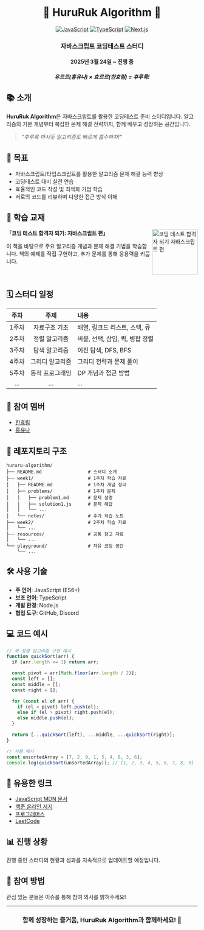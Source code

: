 <div align="center">
  
# 🌊 HuruRuk Algorithm 🌊

[![JavaScript](https://img.shields.io/badge/JavaScript-F7DF1E?style=for-the-badge&logo=javascript&logoColor=black)](https://developer.mozilla.org/en-US/docs/Web/JavaScript)
[![TypeScript](https://img.shields.io/badge/TypeScript-3178C6?style=for-the-badge&logo=typescript&logoColor=white)](https://www.typescriptlang.org/)
[![Next.js](https://img.shields.io/badge/Next.js-000000?style=for-the-badge&logo=next.js&logoColor=white)](https://nextjs.org/)

### 자바스크립트 코딩테스트 스터디

#### 2025년 3월 24일 ~ 진행 중

##### _유르르(홍유나) × 효르르(한효림) = 후루룩!_

</div>

## 📚 소개

**HuruRuk Algorithm**은 자바스크립트를 활용한 코딩테스트 준비 스터디입니다. 알고리즘의 기본 개념부터 복잡한 문제 해결 전략까지, 함께 배우고 성장하는 공간입니다.

> _"후루룩 마시듯 알고리즘도 빠르게 흡수하자!"_

## 🎯 목표

- 자바스크립트/타입스크립트를 활용한 알고리즘 문제 해결 능력 향상
- 코딩테스트 대비 실전 연습
- 효율적인 코드 작성 및 최적화 기법 학습
- 서로의 코드를 리뷰하며 다양한 접근 방식 이해

## 📖 학습 교재

<img src="https://image.aladin.co.kr/product/34193/50/letslook/K102931316_fl.jpg?RS=629&" alt="코딩 테스트 합격자 되기 자바스크립트 편" align="right" width="120"/>

**「코딩 테스트 합격자 되기: 자바스크립트 편」**

이 책을 바탕으로 주요 알고리즘 개념과 문제 해결 기법을 학습합니다. 책의 예제를 직접 구현하고, 추가 문제를 통해 응용력을 키웁니다.

<br clear="right"/>

## 🗓️ 스터디 일정

| 주차  |      주제       | 내용                            |
| :---: | :-------------: | :------------------------------ |
| 1주차 |  자료구조 기초  | 배열, 링크드 리스트, 스택, 큐   |
| 2주차 |  정렬 알고리즘  | 버블, 선택, 삽입, 퀵, 병합 정렬 |
| 3주차 |  탐색 알고리즘  | 이진 탐색, DFS, BFS             |
| 4주차 | 그리디 알고리즘 | 그리디 전략과 문제 풀이         |
| 5주차 | 동적 프로그래밍 | DP 개념과 접근 방법             |
|  ...  |       ...       | ...                             |

## 👥 참여 멤버

- [한효림](https://github.com/hyorimhan)
- [홍유나](https://github.com/yuna-hh)

## 📂 레포지토리 구조

```
hururu-algorithm/
├── README.md                 # 스터디 소개
├── week1/                    # 1주차 학습 자료
│   ├── README.md             # 1주차 개념 정리
│   ├── problems/             # 1주차 문제
│   │   ├── problem1.md       # 문제 설명
│   │   ├── solution1.js      # 문제 해답
│   │   └── ...
│   └── notes/                # 추가 학습 노트
├── week2/                    # 2주차 학습 자료
│   └── ...
├── resources/                # 공통 참고 자료
│   └── ...
└── playground/               # 자유 코딩 공간
    └── ...
```

## 🛠️ 사용 기술

- **주 언어**: JavaScript (ES6+)
- **보조 언어**: TypeScript
- **개발 환경**: Node.js
- **협업 도구**: GitHub, Discord

## 💻 코드 예시

```javascript
// 퀵 정렬 알고리즘 구현 예시
function quickSort(arr) {
  if (arr.length <= 1) return arr;

  const pivot = arr[Math.floor(arr.length / 2)];
  const left = [];
  const middle = [];
  const right = [];

  for (const el of arr) {
    if (el < pivot) left.push(el);
    else if (el > pivot) right.push(el);
    else middle.push(el);
  }

  return [...quickSort(left), ...middle, ...quickSort(right)];
}

// 사용 예시
const unsortedArray = [7, 2, 9, 1, 5, 4, 8, 3, 6];
console.log(quickSort(unsortedArray)); // [1, 2, 3, 4, 5, 6, 7, 8, 9]
```

## 🔗 유용한 링크

- [JavaScript MDN 문서](https://developer.mozilla.org/ko/docs/Web/JavaScript)
- [백준 온라인 저지](https://www.acmicpc.net/)
- [프로그래머스](https://programmers.co.kr/)
- [LeetCode](https://leetcode.com/)

## 📊 진행 상황

진행 중인 스터디의 현황과 성과를 지속적으로 업데이트할 예정입니다.

## 📝 참여 방법

관심 있는 분들은 이슈를 통해 참여 의사를 밝혀주세요!

---

<div align="center">
  
### 함께 성장하는 즐거움, HuruRuk Algorithm과 함께하세요! 🚀

</div>
